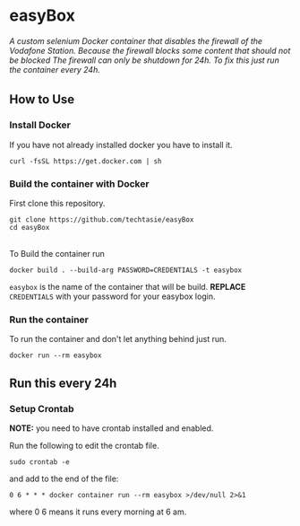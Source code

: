 # easyBox
###### A custom selenium Docker container that disables the firewall of the Vodafone Station. Because the firewall blocks some content that should not be blocked The firewall can only be shutdown for 24h. To fix this just run the container every 24h.

## How to Use

### Install Docker
If you have not already installed docker you have to install it.
```
curl -fsSL https://get.docker.com | sh
```

### Build the container with Docker
First clone this repository.
```
git clone https://github.com/techtasie/easyBox
cd easyBox
```
\
To Build the container run
```
docker build . --build-arg PASSWORD=CREDENTIALS -t easybox
```
```easybox``` is the name of the container that will be build. **REPLACE** ```CREDENTIALS``` with your password for your easybox login.

### Run the container
To run the container and don't let anything behind just run.
```
docker run --rm easybox
```

## Run this every 24h
### Setup Crontab
**NOTE:** you need to have crontab installed and enabled.

Run the following to edit the crontab file.
```
sudo crontab -e
```
and add to the end of the file:
```
0 6 * * * docker container run --rm easybox >/dev/null 2>&1
```
where 0 6 means it runs every morning at 6 am.
